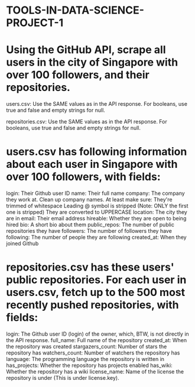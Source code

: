# TOOLS-IN-DATA-SCIENCE-PROJECT-1

# Using the GitHub API, scrape all users in the city of Singapore with over 100 followers, and their repositories.
users.csv: Use the SAME values as in the API response. For booleans, use true and false and empty strings for null.

repositories.csv: Use the SAME values as in the API response. For booleans, use true and false and empty strings for null.

# users.csv has following information about each user in Singapore with over 100 followers, with fields:

login: Their Github user ID
name: Their full name
company: The company they work at. Clean up company names. At least make sure:
They're trimmed of whitespace
Leading @ symbol is stripped (Note: ONLY the first one is stripped)
They are converted to UPPERCASE
location: The city they are in
email: Their email address
hireable: Whether they are open to being hired
bio: A short bio about them
public_repos: The number of public repositories they have
followers: The number of followers they have
following: The number of people they are following
created_at: When they joined Github

# repositories.csv has these users' public repositories. For each user in users.csv, fetch up to the 500 most recently pushed repositories, with fields:

login: The Github user ID (login) of the owner, which, BTW, is not directly in the API response.
full_name: Full name of the repository
created_at: When the repository was created
stargazers_count: Number of stars the repository has
watchers_count: Number of watchers the repository has
language: The programming language the repository is written in
has_projects: Whether the repository has projects enabled
has_wiki: Whether the repository has a wiki
license_name: Name of the license the repository is under (This is under license.key).

